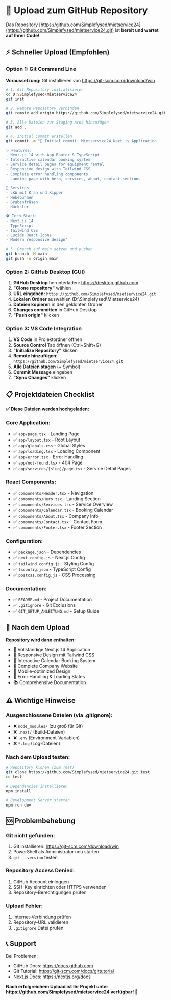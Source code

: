 # 🚀 Upload zum GitHub Repository

Das Repository [https://github.com/Simplefysed/mietservice24](https://github.com/Simplefysed/mietservice24.git) ist **bereit und wartet auf Ihren Code!**

## ⚡ Schneller Upload (Empfohlen)

### Option 1: Git Command Line

**Voraussetzung:** Git installieren von https://git-scm.com/download/win

```bash
# 1. Git Repository initialisieren
cd D:\Simplefysed\Mietservice24
git init

# 2. Remote Repository verbinden
git remote add origin https://github.com/Simplefysed/mietservice24.git

# 3. Alle Dateien zur Staging Area hinzufügen
git add .

# 4. Initial Commit erstellen
git commit -m "🚀 Initial commit: Mietservice24 Next.js Application

✨ Features:
- Next.js 14 with App Router & TypeScript
- Interactive calendar booking system
- Service detail pages for equipment rental
- Responsive design with Tailwind CSS
- Complete error handling components
- Landing page with hero, services, about, contact sections

🎯 Services:
- LKW mit Kran und Kipper
- Hebebühnen  
- Grabenfräsen
- Häcksler

🛠️ Tech Stack:
- Next.js 14
- TypeScript
- Tailwind CSS
- Lucide React Icons
- Modern responsive design"

# 5. Branch auf main setzen und pushen
git branch -M main
git push -u origin main
```

### Option 2: GitHub Desktop (GUI)

1. **GitHub Desktop** herunterladen: https://desktop.github.com
2. **"Clone repository"** wählen
3. **URL eingeben:** `https://github.com/Simplefysed/mietservice24.git`
4. **Lokalen Ordner** auswählen (D:\Simplefysed\Mietservice24)
5. **Dateien kopieren** in den geklonten Ordner
6. **Changes committen** in GitHub Desktop
7. **"Push origin"** klicken

### Option 3: VS Code Integration

1. **VS Code** in Projektordner öffnen
2. **Source Control** Tab öffnen (Ctrl+Shift+G)
3. **"Initialize Repository"** klicken
4. **Remote hinzufügen:** `https://github.com/Simplefysed/mietservice24.git`
5. **Alle Dateien stagen** (+ Symbol)
6. **Commit Message** eingeben
7. **"Sync Changes"** klicken

## 📋 Projektdateien Checklist

**✅ Diese Dateien werden hochgeladen:**

### Core Application:
- ✅ `app/page.tsx` - Landing Page
- ✅ `app/layout.tsx` - Root Layout
- ✅ `app/globals.css` - Global Styles
- ✅ `app/loading.tsx` - Loading Component
- ✅ `app/error.tsx` - Error Handling
- ✅ `app/not-found.tsx` - 404 Page
- ✅ `app/services/[slug]/page.tsx` - Service Detail Pages

### React Components:
- ✅ `components/Header.tsx` - Navigation
- ✅ `components/Hero.tsx` - Landing Section
- ✅ `components/Services.tsx` - Service Overview
- ✅ `components/Calendar.tsx` - Booking Calendar
- ✅ `components/About.tsx` - Company Info
- ✅ `components/Contact.tsx` - Contact Form
- ✅ `components/Footer.tsx` - Footer Section

### Configuration:
- ✅ `package.json` - Dependencies
- ✅ `next.config.js` - Next.js Config
- ✅ `tailwind.config.js` - Styling Config
- ✅ `tsconfig.json` - TypeScript Config
- ✅ `postcss.config.js` - CSS Processing

### Documentation:
- ✅ `README.md` - Project Documentation
- ✅ `.gitignore` - Git Exclusions
- ✅ `GIT_SETUP_ANLEITUNG.md` - Setup Guide

## 🎯 Nach dem Upload

**Repository wird dann enthalten:**
- 📁 Vollständige Next.js 14 Application
- 🎨 Responsive Design mit Tailwind CSS
- 📅 Interactive Calendar Booking System
- 🏢 Complete Company Website
- 📱 Mobile-optimized Design
- 🔧 Error Handling & Loading States
- 📚 Comprehensive Documentation

## ⚠️ Wichtige Hinweise

### Ausgeschlossene Dateien (via .gitignore):
- ❌ `node_modules/` (zu groß für Git)
- ❌ `.next/` (Build-Dateien)
- ❌ `.env` (Environment-Variablen)
- ❌ `*.log` (Log-Dateien)

### Nach dem Upload testen:
```bash
# Repository klonen (zum Test)
git clone https://github.com/Simplefysed/mietservice24.git test
cd test

# Dependencies installieren
npm install

# Development Server starten
npm run dev
```

## 🆘 Problembehebung

### Git nicht gefunden:
1. Git installieren: https://git-scm.com/download/win
2. PowerShell als Administrator neu starten
3. `git --version` testen

### Repository Access Denied:
1. GitHub Account einloggen
2. SSH-Key einrichten oder HTTPS verwenden
3. Repository-Berechtigungen prüfen

### Upload Fehler:
1. Internet-Verbindung prüfen
2. Repository-URL validieren
3. `.gitignore` Datei prüfen

## 📞 Support

Bei Problemen:
- GitHub Docs: https://docs.github.com
- Git Tutorial: https://git-scm.com/docs/gittutorial
- Next.js Docs: https://nextjs.org/docs

**Nach erfolgreichem Upload ist Ihr Projekt unter https://github.com/Simplefysed/mietservice24 verfügbar! 🎉**
